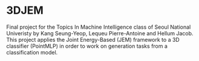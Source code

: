 # 3DJEM
Final project for the Topics In Machine Intelligence class of Seoul National Univeristy by Kang Seung-Yeop, Lequeu Pierre-Antoine and Hellum Jacob.
This project applies the Joint Energy-Based (JEM) framework to a 3D classifier (PointMLP) in order to work on generation tasks from a classification model.
